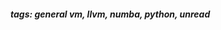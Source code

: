 <!-- Please prefix the notes with the date as in [22/12/2020] -->

##### tags: general vm, llvm, numba, python, unread